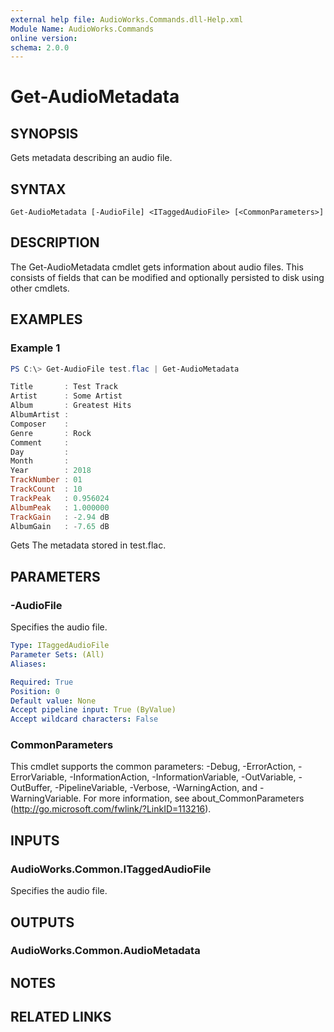 ```yaml
---
external help file: AudioWorks.Commands.dll-Help.xml
Module Name: AudioWorks.Commands
online version:
schema: 2.0.0
---
```


# Get-AudioMetadata

## SYNOPSIS
Gets metadata describing an audio file.

## SYNTAX

```
Get-AudioMetadata [-AudioFile] <ITaggedAudioFile> [<CommonParameters>]
```

## DESCRIPTION
The Get-AudioMetadata cmdlet gets information about audio files. This consists of fields that can be modified and optionally persisted to disk using other cmdlets.

## EXAMPLES

### Example 1
```powershell
PS C:\> Get-AudioFile test.flac | Get-AudioMetadata

Title       : Test Track
Artist      : Some Artist
Album       : Greatest Hits
AlbumArtist :
Composer    :
Genre       : Rock
Comment     :
Day         :
Month       :
Year        : 2018
TrackNumber : 01
TrackCount  : 10
TrackPeak   : 0.956024
AlbumPeak   : 1.000000
TrackGain   : -2.94 dB
AlbumGain   : -7.65 dB
```

Gets The metadata stored in test.flac.

## PARAMETERS

### -AudioFile
Specifies the audio file.

```yaml
Type: ITaggedAudioFile
Parameter Sets: (All)
Aliases:

Required: True
Position: 0
Default value: None
Accept pipeline input: True (ByValue)
Accept wildcard characters: False
```

### CommonParameters
This cmdlet supports the common parameters: -Debug, -ErrorAction, -ErrorVariable, -InformationAction, -InformationVariable, -OutVariable, -OutBuffer, -PipelineVariable, -Verbose, -WarningAction, and -WarningVariable.
For more information, see about_CommonParameters (http://go.microsoft.com/fwlink/?LinkID=113216).

## INPUTS

### AudioWorks.Common.ITaggedAudioFile
Specifies the audio file.

## OUTPUTS

### AudioWorks.Common.AudioMetadata
## NOTES

## RELATED LINKS

